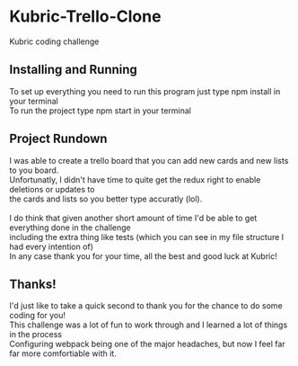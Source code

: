 # Kubric-Trello-Clone

Kubric coding challenge

## Installing and Running

To set up everything you need to run this program just type npm install in your terminal</br>
To run the project type npm start in your terminal </br>

## Project Rundown

I was able to create a trello board that you can add new cards and new lists to you board.</br>
Unfortunatly, I didn't have time to quite get the redux right to enable deletions or updates to </br>
the cards and lists so you better type accuratly (lol).</br></br>
I do think that given another short amount of time I'd be able to get everything done in the challenge</br>
including the extra thing like tests (which you can see in my file structure I had every intention of)</br>
In any case thank you for your time, all the best and good luck at Kubric!

## Thanks!

I'd just like to take a quick second to thank you for the chance to do some coding for you!</br>
This challenge was a lot of fun to work through and I learned a lot of things in the process</br>
Configuring webpack being one of the major headaches, but now I feel far far more comfortiable with it.</br>
